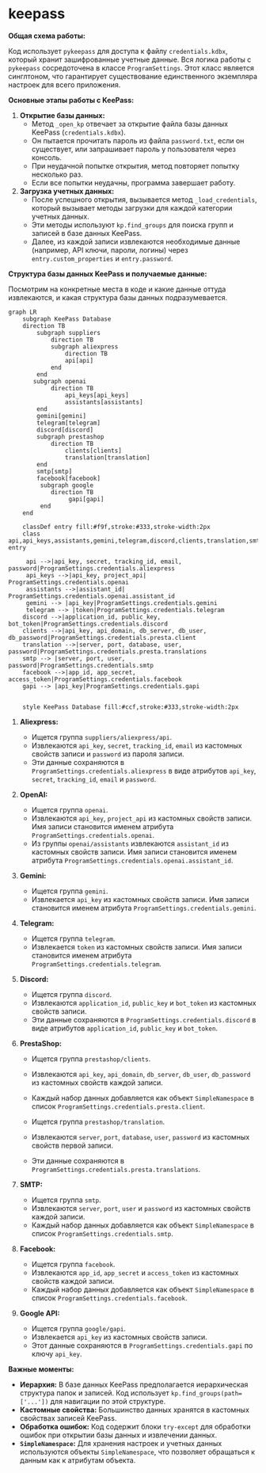 # keepass

**Общая схема работы:**

Код использует `pykeepass` для доступа к файлу `credentials.kdbx`, который хранит зашифрованные учетные данные. Вся логика работы с `pykeepass` сосредоточена в классе `ProgramSettings`. Этот класс является синглтоном, что гарантирует существование единственного экземпляра настроек для всего приложения.

**Основные этапы работы с KeePass:**

1.  **Открытие базы данных:**
    *   Метод `_open_kp` отвечает за открытие файла базы данных KeePass (`credentials.kdbx`).
    *   Он пытается прочитать пароль из файла `password.txt`, если он существует, или запрашивает пароль у пользователя через консоль.
    *   При неудачной попытке открытия, метод повторяет попытку несколько раз.
    *   Если все попытки неудачны, программа завершает работу.
2.  **Загрузка учетных данных:**
    *   После успешного открытия, вызывается метод `_load_credentials`, который вызывает методы загрузки для каждой категории учетных данных.
    *   Эти методы используют `kp.find_groups` для поиска групп и записей в базе данных KeePass.
    *   Далее, из каждой записи извлекаются необходимые данные (например, API ключи, пароли, логины) через `entry.custom_properties` и `entry.password`.

**Структура базы данных KeePass и получаемые данные:**

Посмотрим на конкретные места в коде и какие данные оттуда извлекаются, и какая структура базы данных подразумевается.


```mermaid
graph LR
    subgraph KeePass Database
    direction TB
        subgraph suppliers
            direction TB
            subgraph aliexpress
                direction TB
                api[api]
            end
        end
       subgraph openai
            direction TB
                api_keys[api_keys]
                assistants[assistants]
        end
        gemini[gemini]
        telegram[telegram]
        discord[discord]
        subgraph prestashop
            direction TB
                clients[clients]
                translation[translation]
        end
        smtp[smtp]
        facebook[facebook]
         subgraph google
            direction TB
                 gapi[gapi]
         end
    end
    
    classDef entry fill:#f9f,stroke:#333,stroke-width:2px
    class api,api_keys,assistants,gemini,telegram,discord,clients,translation,smtp,facebook,gapi entry
    
     api -->|api_key, secret, tracking_id, email, password|ProgramSettings.credentials.aliexpress
     api_keys -->|api_key, project_api| ProgramSettings.credentials.openai
     assistants -->|assistant_id| ProgramSettings.credentials.openai.assistant_id
     gemini --> |api_key|ProgramSettings.credentials.gemini
     telegram --> |token|ProgramSettings.credentials.telegram
    discord -->|application_id, public_key, bot_token|ProgramSettings.credentials.discord
    clients -->|api_key, api_domain, db_server, db_user, db_password|ProgramSettings.credentials.presta.client
    translation -->|server, port, database, user, password|ProgramSettings.credentials.presta.translations
    smtp --> |server, port, user, password|ProgramSettings.credentials.smtp
    facebook -->|app_id, app_secret, access_token|ProgramSettings.credentials.facebook
    gapi --> |api_key|ProgramSettings.credentials.gapi
    
    
    style KeePass Database fill:#ccf,stroke:#333,stroke-width:2px
```

1.  **Aliexpress:**
    *   Ищется группа `suppliers/aliexpress/api`.
    *   Извлекаются `api_key`, `secret`, `tracking_id`, `email` из кастомных свойств записи и `password` из пароля записи.
    *   Эти данные сохраняются в `ProgramSettings.credentials.aliexpress` в виде атрибутов `api_key`, `secret`, `tracking_id`, `email` и `password`.

2.  **OpenAI:**
    *   Ищется группа `openai`.
    *   Извлекаются `api_key`, `project_api` из кастомных свойств записи. Имя записи становится именем атрибута `ProgramSettings.credentials.openai`.
    *   Из группы `openai/assistants` извлекаются `assistant_id` из кастомных свойств записи. Имя записи становится именем атрибута `ProgramSettings.credentials.openai.assistant_id`.
   

3.  **Gemini:**
    *   Ищется группа `gemini`.
    *   Извлекается `api_key` из кастомных свойств записи. Имя записи становится именем атрибута `ProgramSettings.credentials.gemini`.

4. **Telegram:**
    * Ищется группа `telegram`.
    * Извлекается `token` из кастомных свойств записи. Имя записи становится именем атрибута `ProgramSettings.credentials.telegram`.

5.  **Discord:**
    *   Ищется группа `discord`.
    *   Извлекаются `application_id`, `public_key` и `bot_token` из кастомных свойств записи.
    *   Эти данные сохраняются в `ProgramSettings.credentials.discord` в виде атрибутов `application_id`, `public_key` и `bot_token`.

6.  **PrestaShop:**
    *   Ищется группа `prestashop/clients`.
    *   Извлекаются `api_key`, `api_domain`, `db_server`, `db_user`, `db_password` из кастомных свойств каждой записи.
    *   Каждый набор данных добавляется как объект `SimpleNamespace` в список `ProgramSettings.credentials.presta.client`.

    *   Ищется группа `prestashop/translation`.
    *    Извлекаются `server`, `port`, `database`, `user`, `password` из кастомных свойств первой записи.
    *    Эти данные сохраняются в `ProgramSettings.credentials.presta.translations`.

7.  **SMTP:**
    *   Ищется группа `smtp`.
    *   Извлекаются `server`, `port`, `user` и `password` из кастомных свойств каждой записи.
    *   Каждый набор данных добавляется как объект `SimpleNamespace` в список `ProgramSettings.credentials.smtp`.

8.  **Facebook:**
    *   Ищется группа `facebook`.
    *   Извлекаются `app_id`, `app_secret` и `access_token` из кастомных свойств каждой записи.
    *    Каждый набор данных добавляется как объект `SimpleNamespace` в список `ProgramSettings.credentials.facebook`.

9. **Google API:**
    *   Ищется группа `google/gapi`.
    *   Извлекается `api_key` из кастомных свойств записи.
    *    Этот данные сохраняются в `ProgramSettings.credentials.gapi` по ключу `api_key`.

**Важные моменты:**

*   **Иерархия:** В базе данных KeePass предполагается иерархическая структура папок и записей. Код использует `kp.find_groups(path=['...'])` для навигации по этой структуре.
*   **Кастомные свойства:** Большинство данных хранятся в кастомных свойствах записей KeePass.
*   **Обработка ошибок:** Код содержит блоки `try-except` для обработки ошибок при открытии базы данных и извлечении данных.
*   **`SimpleNamespace`:** Для хранения настроек и учетных данных используются объекты `SimpleNamespace`, что позволяет обращаться к данным как к атрибутам объекта.

